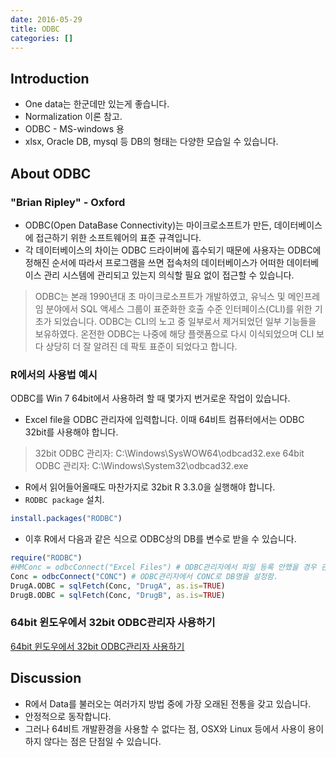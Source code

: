 ```yaml
---
date: 2016-05-29
title: ODBC
categories: []
---
```


## Introduction
- One data는 한군데만 있는게 좋습니다.
- Normalization 이론 참고.
- ODBC - MS-windows 용
- xlsx, Oracle DB, mysql 등 DB의 형태는 다양한 모습일 수 있습니다.

## About ODBC
### "Brian Ripley" - Oxford

* ODBC(Open DataBase Connectivity)는 마이크로소프트가 만든, 데이터베이스에 접근하기 위한 소프트웨어의 표준 규격입니다.
* 각 데이터베이스의 차이는 ODBC 드라이버에 흡수되기 때문에 사용자는 ODBC에 정해진 순서에 따라서 프로그램을 쓰면 접속처의 데이터베이스가 어떠한 데이터베이스 관리 시스템에 관리되고 있는지 의식할 필요 없이 접근할 수 있습니다.

> ODBC는 본래 1990년대 초 마이크로소프트가 개발하였고, 유닉스 및 메인프레임 분야에서 SQL 액세스 그룹이 표준화한 호출 수준 인터페이스(CLI)를 위한 기초가 되었습니다. ODBC는 CLI의 노고 중 일부로서 제거되었던 일부 기능들을 보유하였다. 온전한 ODBC는 나중에 해당 플랫폼으로 다시 이식되었으며 CLI 보다 상당히 더 잘 알려진 데 팍토 표준이 되었다고 합니다.

### R에서의 사용법 예시
ODBC를 Win 7 64bit에서 사용하려 할 때 몇가지 번거로운 작업이 있습니다.

- Excel file을 ODBC 관리자에 입력합니다. 이때 64비트 컴퓨터에서는 ODBC 32bit를 사용해야 합니다.

> 32bit ODBC 관리자: C:\Windows\SysWOW64\odbcad32.exe
> 64bit ODBC 관리자: C:\Windows\System32\odbcad32.exe

- R에서 읽어들어올때도 마찬가지로 32bit R 3.3.0을 실행해야 합니다.
- ```RODBC package``` 설치.

```r
install.packages("RODBC")
```

- 이후 R에서 다음과 같은 식으로 ODBC상의 DB를 변수로 받을 수 있습니다.

```r
require("RODBC")
#HMConc = odbcConnect("Excel Files") # ODBC관리자에서 파일 등록 안했을 경우 관리자를 띄어줍니다.
Conc = odbcConnect("CONC") # ODBC관리자에서 CONC로 DB명을 설정함.
DrugA.ODBC = sqlFetch(Conc, "DrugA", as.is=TRUE)
DrugB.ODBC = sqlFetch(Conc, "DrugB", as.is=TRUE)
```

### 64bit 윈도우에서 32bit ODBC관리자 사용하기
[64bit 윈도우에서 32bit ODBC관리자 사용하기](http://garangb.tumblr.com/post/32380544466/64bit-%EC%9C%88%EB%8F%84%EC%9A%B0%EC%97%90%EC%84%9C-32bit-odbc%EA%B4%80%EB%A6%AC%EC%9E%90-%EC%82%AC%EC%9A%A9%ED%95%98%EA%B8%B0)

## Discussion
- R에서 Data를 불러오는 여러가지 방법 중에 가장 오래된 전통을 갖고 있습니다.
- 안정적으로 동작합니다.
- 그러나 64비트 개발환경을 사용할 수 없다는 점, OSX와 Linux 등에서 사용이 용이하지 않다는 점은 단점일 수 있습니다.
